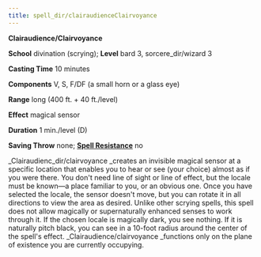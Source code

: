 ```yaml
---
title: spell_dir/clairaudienceClairvoyance
---
```

 **Clairaudience/Clairvoyance**

**School** divination (scrying); **Level** bard 3, sorcere_dir/wizard 3

**Casting Time** 10 minutes

**Components** V, S, F/DF (a small horn or a glass eye)

**Range** long (400 ft. + 40 ft./level)

**Effect** magical sensor

**Duration** 1 min./level (D)

**Saving Throw** none; **[Spell Resistance](../glossary#_spell-resistance)** no

_Clairaudienc_dir/clairvoyance _creates an invisible magical sensor at a specific location that enables you to hear or see (your choice) almost as if you were there. You don't need line of sight or line of effect, but the locale must be known—a place familiar to you, or an obvious one. Once you have selected the locale, the sensor doesn't move, but you can rotate it in all directions to view the area as desired. Unlike other scrying spells, this spell does not allow magically or supernaturally enhanced senses to work through it. If the chosen locale is magically dark, you see nothing. If it is naturally pitch black, you can see in a 10-foot radius around the center of the spell's effect. _Clairaudience/clairvoyance _functions only on the plane of existence you are currently occupying.

